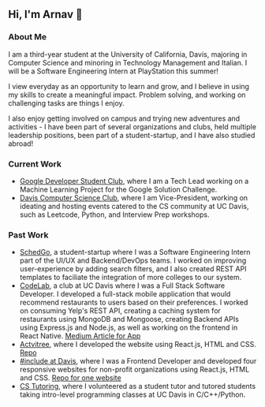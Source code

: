 ## Hi, I'm Arnav 👋

### About Me

I am a third-year student at the University of California, Davis, majoring in Computer Science and minoring in Technology Management and Italian. I will be a Software Engineering Intern at PlayStation this summer!

I view everyday as an opportunity to learn and grow, and I believe in using my skills to create a meaningful impact. Problem solving, and working on challenging tasks are things I enjoy.

I also enjoy getting involved on campus and trying new adventures and activities - I have been part of several organizations and clubs, held multiple leadership positions, been part of a student-startup, and I have also studied abroad!

### Current Work

* [Google Developer Student Club](https://ucdavisdsc.com/), where I am a Tech Lead working on a Machine Learning Project for the Google Solution Challenge.
* [Davis Computer Science Club](https://www.instagram.com/daviscsclub/?hl=en), where I am Vice-President, working on ideating and hosting events catered to the CS community at UC Davis, such as Leetcode, Python, and Interview Prep workshops.

### Past Work
* [SchedGo](https://schedgo.com/), a student-startup where I was a Software Engineering Intern part of the UI/UX and Backend/DevOps teams. I worked on improving user-experience by adding search filters, and I also created REST API templates to faciliate the integration of more colleges to our system.
* [CodeLab](https://www.codelabdavis.com/), a club at UC Davis where I was a Full Stack Software Developer. I developed a full-stack mobile application that would recommend restaurants to users based on their preferences. I worked on consuming Yelp's REST API, creating a caching system for restaurants using MongoDB and Mongoose, creating Backend APIs using Express.js and Node.js, as well as working on the frontend in React Native. [Medium Article for App](https://codelabdavis.medium.com/food-off-45fc338dd980)
* [Actvitree](https://glenn-chen.github.io/activitree-cld/), where I developed the website using React.js, HTML and CSS. [Repo](https://github.com/glenn-chen/activitree-cld)
* [#include at Davis](https://includeatdavis.notion.site/includeatdavis/include-at-Davis-Fall-2022-96b8bad222444719a04fbeca1b714bb6), where I was a Frontend Developer and developed four responsive websites for non-profit organizations using React.js, HTML and CSS. [Repo for one website](https://github.com/breakingbarriersdavis/breaking-barriers-website)
* [CS Tutoring](https://sites.google.com/view/cs-tutoring-ucd/?pli=1), where I volunteered as a student tutor and tutored students taking intro-level programming classes at UC Davis in C/C++/Python. 

<!--
**Arnav33R/Arnav33R** is a ✨ _special_ ✨ repository because its `README.md` (this file) appears on your GitHub profile.

Here are some ideas to get you started:

- 🔭 I’m currently working on ...
- 🌱 I’m currently learning ...
- 👯 I’m looking to collaborate on ...
- 🤔 I’m looking for help with ...
- 💬 Ask me about ...
- 📫 How to reach me: ...
- 😄 Pronouns: ...
- ⚡ Fun fact: ...
-->
